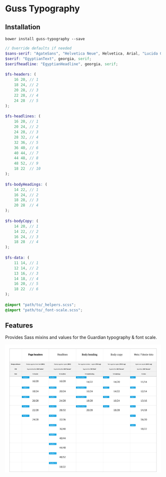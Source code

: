 # Guss Typography

## Installation

```
bower install guss-typography --save
```

```scss
// Override defaults if needed
$sans-serif: "AgateSans", "Helvetica Neue", Helvetica, Arial, "Lucida Grande", sans-serif;
$serif: "EgyptianText", georgia, serif;
$serifheadline: "EgyptianHeadline", georgia, serif;

$fs-headers: (
    16 20, // 1
    18 24, // 2
    20 28, // 3
    22 28, // 4
    24 28  // 5
);

$fs-headlines: (
    16 20, // 1
    20 24, // 2
    24 28, // 3
    28 32, // 4
    32 36, // 5
    36 40, // 6
    40 44, // 7
    44 48, // 8
    48 52, // 9
    18 22  // 10
);

$fs-bodyHeadings: (
    14 22, // 1
    16 24, // 2
    18 28, // 3
    20 28  // 4
);

$fs-bodyCopy: (
    14 20, // 1
    14 22, // 2
    16 24, // 3
    18 28  // 4
);

$fs-data: (
    11 14, // 1
    12 14, // 2
    13 16, // 3
    14 18, // 4
    16 20, // 5
    18 22  // 6
);

@import "path/to/_helpers.scss";
@import "path/to/_font-scale.scss";
```

## Features

Provides Sass mixins and values for the Guardian typography & font scale.

![Font scale](font-scale.jpg)
